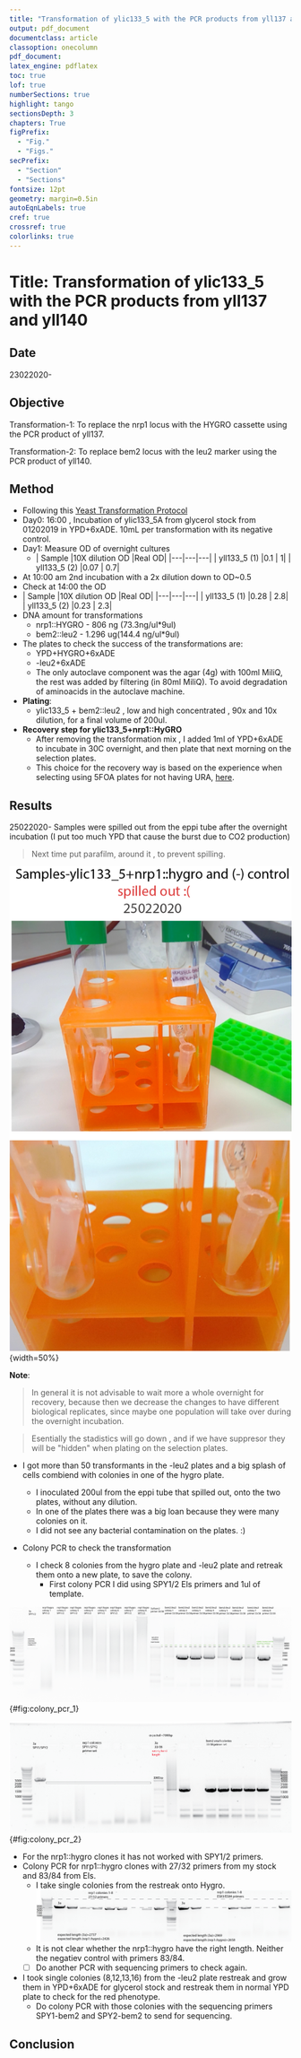 ```yaml
---
title: "Transformation of ylic133_5 with the PCR products from yll137 and yll140 "
output: pdf_document
documentclass: article
classoption: onecolumn
pdf_document:
latex_engine: pdflatex
toc: true
lof: true
numberSections: true
highlight: tango
sectionsDepth: 3
chapters: True
figPrefix:
  - "Fig."
  - "Figs."
secPrefix:
  - "Section"
  - "Sections"
fontsize: 12pt
geometry: margin=0.5in
autoEqnLabels: true
cref: true
crossref: true
colorlinks: true
---
```



# Title: Transformation of ylic133_5 with the PCR products from yll137 and yll140

## Date
23022020-

## Objective

Transformation-1: To replace the nrp1 locus with the HYGRO cassette using the PCR product of yll137.

Transformation-2: To replace bem2 locus with the leu2 marker using the PCR product of yll140.


## Method
- Following this [Yeast Transformation Protocol](../Protocols/Yeast-transformation.md)
- Day0: 16:00 , Incubation of ylic133_5A from glycerol stock from 01202019 in YPD+6xADE. 10mL per transformation with its negative control.
- Day1: Measure OD of overnight cultures
  - | Sample |10X dilution OD  |Real OD|
  |---|---|---|
  | yll133_5 (1)  |0.1  | 1|
  | yll133_5 (2) |0.07  | 0.7|
- At 10:00 am 2nd incubation with a 2x dilution down to OD~0.5
- Check at 14:00 the OD
- | Sample |10X dilution OD  |Real OD|
|---|---|---|
| yll133_5 (1)  |0.28  | 2.8|
| yll133_5 (2) |0.23  | 2.3|
- DNA amount for transformations
    - nrp1::HYGRO - 806 ng (73.3ng/ul*9ul)
    - bem2::leu2 - 1.296 ug(144.4 ng/ul*9ul)
- The plates to check the success of the transformations are:
  - YPD+HYGRO+6xADE
  - -leu2+6xADE
  - The only autoclave component was the agar (4g) with 100ml MiliQ, the rest was added by filtering (in 80ml MiliQ). To avoid degradation of aminoacids in the autoclave machine.
- **Plating**:
  - ylic133_5 + bem2::leu2   , low and high concentrated , 90x and 10x dilution, for a final volume of 200ul.
- **Recovery step for ylic133_5+nrp1::HyGRO**
  - After removing the transformation mix , I added 1ml of YPD+6xADE to incubate in 30C overnight, and then plate that next morning on the selection plates.
  - This choice for the recovery way is based on the experience when selecting using 5FOA plates for not having URA, [here](../2019-07/2019-07-11_Exp_URA-kickout-transformation-ylic132_1_2.md).


## Results
25022020- Samples were spilled out from the eppi tube after the overnight incubation (I put too much YPD that cause the burst due to CO2 production)

> Next time put parafilm, around it , to prevent spilling.

![](../images/25022020-samples-spilled-out.png){width=50%}

**Note**:

> In general it is not advisable to wait more a whole overnight for recovery, because then we decrease the changes to have different biological replicates, since maybe one population will take over during the overnight incubation.

> Esentially the stadistics will go down , and if we have suppresor they will be "hidden" when plating on the selection plates.

- I got more than 50 transformants in the -leu2 plates and a big splash of cells combiend with colonies in one of the hygro plate.
  - I inoculated 200ul from the eppi tube that spilled out, onto the two plates, without any dilution.
  - In one of the plates there was a big loan because they were many colonies on it.
  - I did not see any bacterial contamination on the plates. :)

- Colony PCR to check the transformation

  - I check 8 colonies from the hygro plate and -leu2 plate and retreak them onto a new plate, to save the colony.
    - First colony PCR I did using SPY1/2 Els primers and 1ul of template.

![1st Colony PCR gel with 1ul template](../images/27022020-colony-pcr-nrp1&bem2.png){#fig:colony_pcr_1}

  ![2nd Colony PCR with 5ul template and more bem2:leu2 colonies. The second half of the gel after the 3a with 33/38 primers corresponds with the 9-16 small colonies from -leu2 plates.](../images/28022020-colony-pcr-nrp1&bem2-small-colonies.png){#fig:colony_pcr_2}

  - For the nrp1::hygro clones it has not worked with SPY1/2 primers.
- Colony PCR for nrp1::hygro clones with 27/32 primers from my stock and 83/84 from Els.
  -  I take single colonies from the restreak onto Hygro.
  ![](../images/02032020-colony-pcr-nrp1-hygro-different-primers.png)
  - It is not clear whether the nrp1::hygro have the right length. Neither the negatiev control with primers 83/84.
  - [ ] Do another PCR with sequencing primers to check again.

- I took single colonies (8,12,13,16) from the -leu2 plate restreak and grow them in YPD+6xADE  for glycerol stock and restreak them in normal YPD plate to check for the red phenotype.
  - Do colony PCR with those colonies with the sequencing primers SPY1-bem2 and SPY2-bem2 to send for sequencing.

## Conclusion
